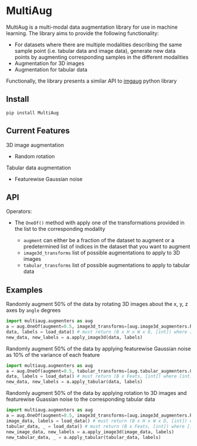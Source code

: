 # MultiAug

MultiAug is a multi-modal data augmentation library for use in machine learning. The library aims to provide the following functionality:

* For datasets where there are multiple modalities describing the same sample point (i.e. tabular data and image data), generate new data points by augmenting corresponding samples in the different modalities
* Augmentation for 3D images
* Augmentation for tabular data

Functionally, the library presents a similar API to [imgaug](https://github.com/aleju/imgaug) python library

## Install

```
pip install MultiAug
```

## Current Features

3D image augmentation

* Random rotation

Tabular data augmentation

* Featurewise Gaussian noise

## API

Operators:

* The `OneOf()` method with apply one of the transformations provided in the list to the corresponding modality

    * `augment` can either be a fraction of the dataset to augment or a predetermined list of indices in the dataset that you want to augment
    * `image3d_transforms` list of possible augmentations to apply to 3D images
    * `tabular_transforms` list of possible augmentations to apply to tabular data

## Examples

Randomly augment 50% of the data by rotating 3D images about the x, y, z axes by `angle` degrees

```python
import multiaug.augmenters as aug
a = aug.OneOf(augment=0.5, image3d_transforms=[aug.image3d_augmenters.Rotate3d(angle=5)])
data, labels = load_data() # must return (B x H x W x D, [int]) where [int] is categorical integers
new_data, new_labels = a.apply_image3d(data, labels)
```

Randomly augment 50% of the data by applying featurewise Gaussian noise as 10% of the variance of each feature


```python
import multiaug.augmenters as aug
a = aug.OneOf(augment=0.5, tabular_transforms=[aug.tabular_augmenters.GaussianPerturbation(method='variance', fraction=0.1)])
data, labels = load_data() # must return (B x Feats, [int]) where [int] is categorical integers
new_data, new_labels = a.apply_tabular(data, labels)
```

Randomly augment 50% of the data by applying rotation to 3D images and featurewise Guassian noise to the corresponding tabular data

```python
import multiaug.augmenters as aug
a = aug.OneOf(augment=0.5, image3d_transforms=[aug.image3d_augmenters.Rotate3d(angle=5)], tabular_transforms=[aug.tabular_augmenters.GaussianPerturbation(method='variance', fraction=0.1)])
image_data, labels = load_data() # must return (B x H x W x D, [int]) where [int] is categorical integers
tabular_data, _ = load_data() # must return (B x Feats, [int]) where [int] is categorical integers
new_image_data, new_labels = a.apply_image3d(image_data, labels)
new_tabular_data, _ = a.apply_tabular(tabular_data, labels)
```
